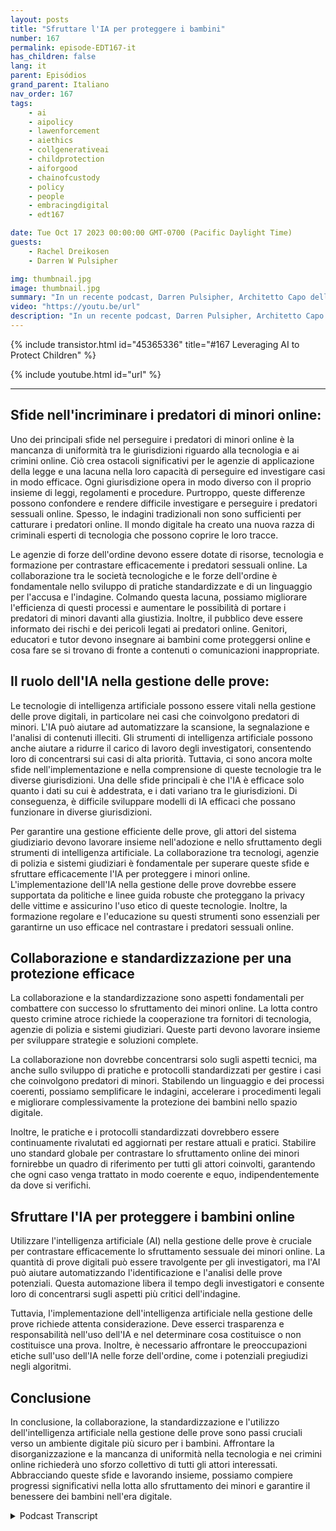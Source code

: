 ```yaml
---
layout: posts
title: "Sfruttare l'IA per proteggere i bambini"
number: 167
permalink: episode-EDT167-it
has_children: false
lang: it
parent: Episódios
grand_parent: Italiano
nav_order: 167
tags:
    - ai
    - aipolicy
    - lawenforcement
    - aiethics
    - collgenerativeai
    - childprotection
    - aiforgood
    - chainofcustody
    - policy
    - people
    - embracingdigital
    - edt167

date: Tue Oct 17 2023 00:00:00 GMT-0700 (Pacific Daylight Time)
guests:
    - Rachel Dreikosen
    - Darren W Pulsipher

img: thumbnail.jpg
image: thumbnail.jpg
summary: "In un recente podcast, Darren Pulsipher, Architetto Capo delle Soluzioni per il Settore Pubblico presso Intel, ha accolto Rachel Driekosen, Direttore Tecnico presso Intel, per discutere dell'uso dell'IA nella protezione dei bambini online. L'episodio affronta le sfide nel perseguire e scoprire i predatori di minori, il ruolo dell'IA nella gestione delle prove e l'importanza della collaborazione e delle pratiche standardizzate."
video: "https://youtu.be/url"
description: "In un recente podcast, Darren Pulsipher, Architetto Capo delle Soluzioni per il Settore Pubblico presso Intel, ha accolto Rachel Driekosen, Direttore Tecnico presso Intel, per discutere dell'uso dell'IA nella protezione dei bambini online. L'episodio affronta le sfide nel perseguire e scoprire i predatori di minori, il ruolo dell'IA nella gestione delle prove e l'importanza della collaborazione e delle pratiche standardizzate."
---
```


<div>
{% include transistor.html id="45365336" title="#167 Leveraging AI to Protect Children" %}

{% include youtube.html id="url" %}
</div>

---

## Sfide nell'incriminare i predatori di minori online:

Uno dei principali sfide nel perseguire i predatori di minori online è la mancanza di uniformità tra le giurisdizioni riguardo alla tecnologia e ai crimini online. Ciò crea ostacoli significativi per le agenzie di applicazione della legge e una lacuna nella loro capacità di perseguire ed investigare casi in modo efficace. Ogni giurisdizione opera in modo diverso con il proprio insieme di leggi, regolamenti e procedure. Purtroppo, queste differenze possono confondere e rendere difficile investigare e perseguire i predatori sessuali online. Spesso, le indagini tradizionali non sono sufficienti per catturare i predatori online. Il mondo digitale ha creato una nuova razza di criminali esperti di tecnologia che possono coprire le loro tracce.

Le agenzie di forze dell'ordine devono essere dotate di risorse, tecnologia e formazione per contrastare efficacemente i predatori sessuali online. La collaborazione tra le società tecnologiche e le forze dell'ordine è fondamentale nello sviluppo di pratiche standardizzate e di un linguaggio per l'accusa e l'indagine. Colmando questa lacuna, possiamo migliorare l'efficienza di questi processi e aumentare le possibilità di portare i predatori di minori davanti alla giustizia. Inoltre, il pubblico deve essere informato dei rischi e dei pericoli legati ai predatori online. Genitori, educatori e tutor devono insegnare ai bambini come proteggersi online e cosa fare se si trovano di fronte a contenuti o comunicazioni inappropriate.

## Il ruolo dell'IA nella gestione delle prove:

Le tecnologie di intelligenza artificiale possono essere vitali nella gestione delle prove digitali, in particolare nei casi che coinvolgono predatori di minori. L'IA può aiutare ad automatizzare la scansione, la segnalazione e l'analisi di contenuti illeciti. Gli strumenti di intelligenza artificiale possono anche aiutare a ridurre il carico di lavoro degli investigatori, consentendo loro di concentrarsi sui casi di alta priorità. Tuttavia, ci sono ancora molte sfide nell'implementazione e nella comprensione di queste tecnologie tra le diverse giurisdizioni. Una delle sfide principali è che l'IA è efficace solo quanto i dati su cui è addestrata, e i dati variano tra le giurisdizioni. Di conseguenza, è difficile sviluppare modelli di IA efficaci che possano funzionare in diverse giurisdizioni.

Per garantire una gestione efficiente delle prove, gli attori del sistema giudiziario devono lavorare insieme nell'adozione e nello sfruttamento degli strumenti di intelligenza artificiale. La collaborazione tra tecnologi, agenzie di polizia e sistemi giudiziari è fondamentale per superare queste sfide e sfruttare efficacemente l'IA per proteggere i minori online. L'implementazione dell'IA nella gestione delle prove dovrebbe essere supportata da politiche e linee guida robuste che proteggano la privacy delle vittime e assicurino l'uso etico di queste tecnologie. Inoltre, la formazione regolare e l'educazione su questi strumenti sono essenziali per garantirne un uso efficace nel contrastare i predatori sessuali online.

## Collaborazione e standardizzazione per una protezione efficace

La collaborazione e la standardizzazione sono aspetti fondamentali per combattere con successo lo sfruttamento dei minori online. La lotta contro questo crimine atroce richiede la cooperazione tra fornitori di tecnologia, agenzie di polizia e sistemi giudiziari. Queste parti devono lavorare insieme per sviluppare strategie e soluzioni complete.

La collaborazione non dovrebbe concentrarsi solo sugli aspetti tecnici, ma anche sullo sviluppo di pratiche e protocolli standardizzati per gestire i casi che coinvolgono predatori di minori. Stabilendo un linguaggio e dei processi coerenti, possiamo semplificare le indagini, accelerare i procedimenti legali e migliorare complessivamente la protezione dei bambini nello spazio digitale.

Inoltre, le pratiche e i protocolli standardizzati dovrebbero essere continuamente rivalutati ed aggiornati per restare attuali e pratici. Stabilire uno standard globale per contrastare lo sfruttamento online dei minori fornirebbe un quadro di riferimento per tutti gli attori coinvolti, garantendo che ogni caso venga trattato in modo coerente e equo, indipendentemente da dove si verifichi.

## Sfruttare l'IA per proteggere i bambini online

Utilizzare l'intelligenza artificiale (AI) nella gestione delle prove è cruciale per contrastare efficacemente lo sfruttamento sessuale dei minori online. La quantità di prove digitali può essere travolgente per gli investigatori, ma l'AI può aiutare automatizzando l'identificazione e l'analisi delle prove potenziali. Questa automazione libera il tempo degli investigatori e consente loro di concentrarsi sugli aspetti più critici dell'indagine.

Tuttavia, l'implementazione dell'intelligenza artificiale nella gestione delle prove richiede attenta considerazione. Deve esserci trasparenza e responsabilità nell'uso dell'IA e nel determinare cosa costituisce o non costituisce una prova. Inoltre, è necessario affrontare le preoccupazioni etiche sull'uso dell'IA nelle forze dell'ordine, come i potenziali pregiudizi negli algoritmi.

## Conclusione

In conclusione, la collaborazione, la standardizzazione e l'utilizzo dell'intelligenza artificiale nella gestione delle prove sono passi cruciali verso un ambiente digitale più sicuro per i bambini. Affrontare la disorganizzazione e la mancanza di uniformità nella tecnologia e nei crimini online richiederà uno sforzo collettivo di tutti gli attori interessati. Abbracciando queste sfide e lavorando insieme, possiamo compiere progressi significativi nella lotta allo sfruttamento dei minori e garantire il benessere dei bambini nell'era digitale.



<details>
<summary> Podcast Transcript </summary>

<p></p>

</details>
